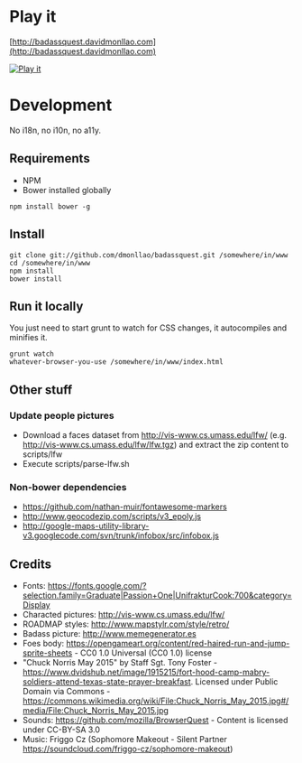 # Play it

[http://badassquest.davidmonllao.com](http://badassquest.davidmonllao.com)

[![Play it](http://badassquest.davidmonllao.com/img/readme-img1.png)](http://badassquest.davidmonllao.com)

# Development

No i18n, no i10n, no a11y.

## Requirements
* NPM
* Bower installed globally

<!-- not displayed as a code block under a list unless we add something like this comment -->
    npm install bower -g

## Install

    git clone git://github.com/dmonllao/badassquest.git /somewhere/in/www
    cd /somewhere/in/www
    npm install
    bower install

## Run it locally

You just need to start grunt to watch for CSS changes, it autocompiles and minifies it.

    grunt watch
    whatever-browser-you-use /somewhere/in/www/index.html

## Other stuff

### Update people pictures
* Download a faces dataset from http://vis-www.cs.umass.edu/lfw/ (e.g. http://vis-www.cs.umass.edu/lfw/lfw.tgz) and extract the zip content to scripts/lfw
* Execute scripts/parse-lfw.sh

### Non-bower dependencies
* https://github.com/nathan-muir/fontawesome-markers
* http://www.geocodezip.com/scripts/v3_epoly.js
* http://google-maps-utility-library-v3.googlecode.com/svn/trunk/infobox/src/infobox.js

## Credits
* Fonts: https://fonts.google.com/?selection.family=Graduate|Passion+One|UnifrakturCook:700&category=Display
* Characted pictures: http://vis-www.cs.umass.edu/lfw/
* ROADMAP styles: http://www.mapstylr.com/style/retro/
* Badass picture: http://www.memegenerator.es
* Foes body: https://opengameart.org/content/red-haired-run-and-jump-sprite-sheets - CC0 1.0 Universal (CC0 1.0) license
* "Chuck Norris May 2015" by Staff Sgt. Tony Foster - https://www.dvidshub.net/image/1915215/fort-hood-camp-mabry-soldiers-attend-texas-state-prayer-breakfast. Licensed under Public Domain via Commons - https://commons.wikimedia.org/wiki/File:Chuck_Norris_May_2015.jpg#/media/File:Chuck_Norris_May_2015.jpg
* Sounds: https://github.com/mozilla/BrowserQuest - Content is licensed under CC-BY-SA 3.0
* Music: Friggo Cz (Sophomore Makeout - Silent Partner https://soundcloud.com/friggo-cz/sophomore-makeout)
